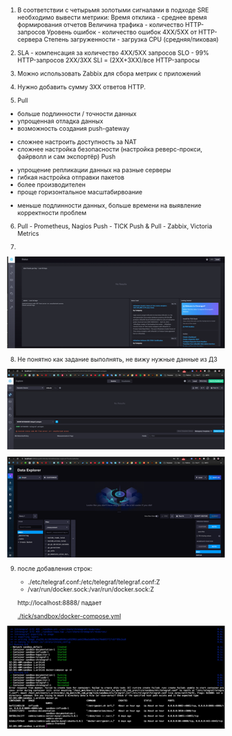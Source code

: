 1. В соответствии с четырьмя золотыми сигналами в подходе SRE необходимо вывести метрики:
Время отклика - среднее время формирования отчетов
Величина трафика - количество HTTP-запросов 
Уровень ошибок - количество ошибок 4XX/5XX от HTTP-сервера
Степень загруженности - загрузка CPU (средняя/пиковая)

2. SLA - компенсация за количество 4XX/5XX запросов
SLO - 99% HTTP-запросов 2XX/3XX
SLI = (2XX+3XX)/все HTTP-запросы

3. Можно использовать Zabbix для сбора метрик с приложений

4. Нужно добавить сумму 3ХХ ответов HTTP.

5. Pull 
+ больше подлинности / точности данных
+ упрощенная отладка данных
+ возможность создания push-gateway  
- сложнее настроить доступность за NAT
- сложнее настройка безопасности (настройка реверс-прокси, файрволл и сам экспортёр)
Push
+ упрощение репликации данных на разные серверы
+ гибкая настройка отправки пакетов
+ более производителен
+ проще горизонтальное масштабирвоание
- меньше подлинности данных, больше времени на выявление корректности проблем

6. Pull - Prometheus, Nagios
Push - TICK
Push & Pull - Zabbix, Victoria Metrics

7. 

![!\[Alt text\](<img/!\[Alt text\](<img/7.png>)>)](<img/7.png>)

8. Не понятно как задание выполнять, не вижу нужные данные из ДЗ

![!\[Alt text\](<img/!\[Alt text\](<img/8-1.png>)>)](<img/8-1.png>)

![!\[Alt text\](<img/!\[Alt text\](<img/8-2.png>)>)](<img/8-2.png>)

9. после добавления строк:

      - ./etc/telegraf.conf:/etc/telegraf/telegraf.conf:Z
      - /var/run/docker.sock:/var/run/docker.sock:Z
    
   http://localhost:8888/ падает

   [./tick/sandbox/docker-compose.yml](tick/sandbox/docker-compose.yml) 

![!\[Alt text\](<img/!\[Alt text\](<img/9.png>)>)](<img/9.png>)